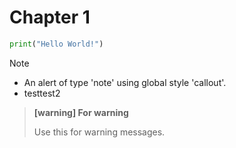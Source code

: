 # Chapter 1

```py
print("Hello World!")
```

> [!NOTE]
> * An alert of type 'note' using global style 'callout'.
> * testtest2

> **[warning] For warning**
>
> Use this for warning messages.

